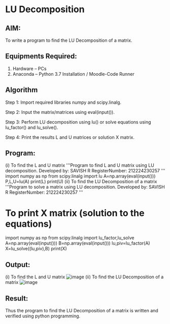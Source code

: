 # LU Decomposition 

## AIM:
To write a program to find the LU Decomposition of a matrix.

## Equipments Required:
1. Hardware – PCs
2. Anaconda – Python 3.7 Installation / Moodle-Code Runner

## Algorithm
Step 1:
Import required libraries numpy and scipy.linalg.

Step 2:
Input the matrix/matrices using eval(input()).

Step 3:
Perform LU decomposition using lu() or solve equations using lu_factor() and lu_solve().

Step 4:
Print the results L and U matrices or solution X matrix. 

## Program:
(i) To find the L and U matrix
'''Program to find L and U matrix using LU decomposition.
Developed by: SAVISH R
RegisterNumber: 212224230257
'''
import numpy as np
from scipy.linalg import lu
A=np.array(eval(input()))
P,L,U=lu(A)
print(L)
print(U)
(ii) To find the LU Decomposition of a matrix
'''Program to solve a matrix using LU decomposition.
Developed by: SAVISH R
RegisterNumber: 212224230257
'''

# To print X matrix (solution to the equations)
import numpy as np
from scipy.linalg import lu_factor,lu_solve
A=np.array(eval(input()))
B=np.array(eval(input()))
lu,piv=lu_factor(A)
X=lu_solve((lu,piv),B)
print(X)

## Output:
(i) To find the L and U matrix
![image](https://github.com/user-attachments/assets/82f5e7f2-8dd8-4fb9-8d6d-5cd2639f6068)
(ii) To find the LU Decomposition of a matrix
![image](https://github.com/user-attachments/assets/7a1646d8-0ad7-417b-8fea-9ddfa271529c)



## Result:
Thus the program to find the LU Decomposition of a matrix is written and verified using python programming.

